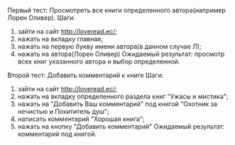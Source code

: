 Первый тест: Просмотреть все книги определенного автора(например Лорен Оливер).
Шаги: 
1. зайти на сайт http://loveread.ec/;
2. нажать на вкладку главная;
3. нажать на первую букву имени автора(в данном случае Л);
4. нажать на автора(Лорен Оливер)
Ожидаемый результат: просмотр всех книг указанного автора и выбор определенной.

Второй тест: Добавить комментарий к книге
Шаги: 
1. зайти на сайт http://loveread.ec/;
2. нажать на вкладку определенного раздела книг "Ужасы и мистика";
10. нажать на "Добавить Ваш комментарий" под книгой "Охотник за нечистью и Похититель душ";
11. написать комментарий "Хорошая книга";
12. нажать на кнопку "Добавить комментарий"
Ожидаемый результат: комментарий под книгой.